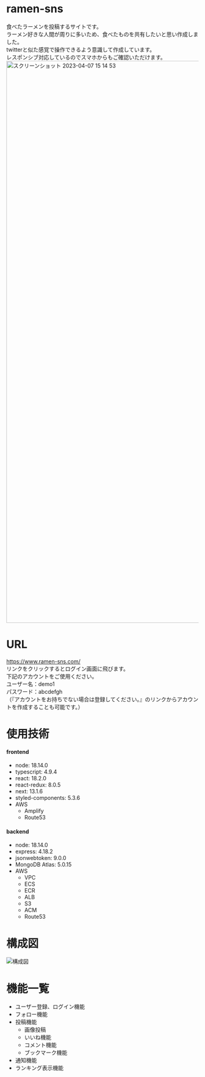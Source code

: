 # ramen-sns
 食べたラーメンを投稿するサイトです。<br>
 ラーメン好きな人間が周りに多いため、食べたものを共有したいと思い作成しました。<br>
 twitterと似た感覚で操作できるよう意識して作成しています。<br>
 レスポンシブ対応しているのでスマホからもご確認いただけます。<br>
<img width="1467" alt="スクリーンショット 2023-04-07 15 14 53" src="https://user-images.githubusercontent.com/110725851/230566937-39df9b62-a5d5-4c75-ae4a-0696f16eed38.png">

# URL
https://www.ramen-sns.com/<br>
リンクをクリックするとログイン画面に飛びます。<br>
下記のアカウントをご使用ください。<br>
  ユーザー名：demo1<br>
  パスワード：abcdefgh<br>
（『アカウントをお持ちでない場合は登録してください。』のリンクからアカウントを作成することも可能です。）<br>

# 使用技術
#### frontend
  - node: 18.14.0
  - typescript: 4.9.4
  - react: 18.2.0
  - react-redux: 8.0.5
  - next: 13.1.6
  - styled-components: 5.3.6
  - AWS
    - Amplify
    - Route53
#### backend
  - node: 18.14.0
  - express: 4.18.2
  - jsonwebtoken: 9.0.0
  - MongoDB Atlas: 5.0.15
  - AWS
    - VPC
    - ECS 
    - ECR
    - ALB
    - S3
    - ACM
    - Route53

# 構成図
![構成図](https://user-images.githubusercontent.com/110725851/230565077-fbb0d29e-ebf7-4e41-a8cd-71142a367e50.png)

# 機能一覧
- ユーザー登録、ログイン機能
- フォロー機能
- 投稿機能
  - 画像投稿
  - いいね機能
  - コメント機能
  - ブックマーク機能
- 通知機能
- ランキング表示機能
